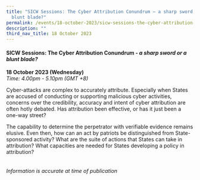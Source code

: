 ```yaml
---
title: "SICW Sessions: The Cyber Attribution Conundrum – a sharp sword or a
  blunt blade?"
permalink: /events/18-october-2023/sicw-sessions-the-cyber-attribution-conundrum/
description: ""
third_nav_title: 18 October 2023
---
```

#### **SICW Sessions: The Cyber Attribution Conundrum - *a sharp sword or a blunt blade?***

**18 October 2023 (Wednesday)**  
*Time: 4.00pm - 5.10pm (GMT +8)*

Cyber-attacks are complex to accurately attribute. Especially when States are accused of conducting or supporting malicious cyber activities, concerns over the credibility, accuracy and intent of cyber attribution are often hotly debated. Has attribution been effective, or has it just been a one-way street?

The capability to determine the perpetrator with verifiable evidence remains elusive. Even then, how can an act by patriots be distinguished from State-sponsored activity? What are the suite of actions that States can take in attribution? What capacities are needed for States developing a policy in attribution?
<br><br><br>
*Information is accurate at time of publication*